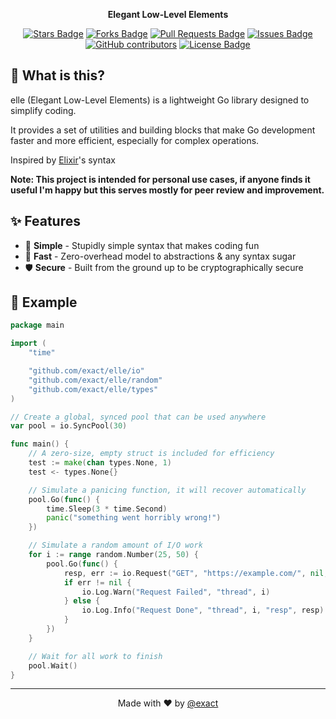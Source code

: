 <div align="center">  
  <p>
    <strong>Elegant Low-Level Elements</strong>
  </p>
  
  <p>
    <a href="https://github.com/exact/elle/stargazers"><img src="https://img.shields.io/github/stars/exact/elle" alt="Stars Badge"/></a>
    <a href="https://github.com/exact/elle/network/members"><img src="https://img.shields.io/github/forks/exact/elle" alt="Forks Badge"/></a>
    <a href="https://github.com/exact/elle/pulls"><img src="https://img.shields.io/github/issues-pr/exact/elle" alt="Pull Requests Badge"/></a>
    <a href="https://github.com/exact/elle/issues"><img src="https://img.shields.io/github/issues/exact/elle" alt="Issues Badge"/></a>
    <a href="https://github.com/exact/elle/graphs/contributors"><img alt="GitHub contributors" src="https://img.shields.io/github/contributors/exact/elle?color=2b9348"></a>
    <a href="https://github.com/exact/elle/blob/main/LICENSE"><img src="https://img.shields.io/github/license/exact/elle?color=2b9348" alt="License Badge"/></a>
  </p>
</div>

## 🧐 What is this?

elle (Elegant Low-Level Elements) is a lightweight Go library designed to simplify coding.

It provides a set of utilities and building blocks that make Go development faster and more efficient, especially for complex operations.

Inspired by [Elixir](https://github.com/elixir-lang/elixir)'s syntax

**Note: This project is intended for personal use cases, if anyone finds it useful I'm happy but this serves mostly for peer review and improvement.**

## ✨ Features

- 🧼 **Simple** - Stupidly simple syntax that makes coding fun
- 🚀 **Fast** - Zero-overhead model to abstractions & any syntax sugar
- 🛡️ **Secure** - Built from the ground up to be cryptographically secure

## 📝 Example

```go
package main

import (
	"time"

	"github.com/exact/elle/io"
	"github.com/exact/elle/random"
	"github.com/exact/elle/types"
)

// Create a global, synced pool that can be used anywhere
var pool = io.SyncPool(30)

func main() {
	// A zero-size, empty struct is included for efficiency
	test := make(chan types.None, 1)
	test <- types.None{}

	// Simulate a panicing function, it will recover automatically
	pool.Go(func() {
		time.Sleep(3 * time.Second)
		panic("something went horribly wrong!")
	})

	// Simulate a random amount of I/O work
	for i := range random.Number(25, 50) {
		pool.Go(func() {
			resp, err := io.Request("GET", "https://example.com/", nil, nil, true)
			if err != nil {
				io.Log.Warn("Request Failed", "thread", i)
			} else {
				io.Log.Info("Request Done", "thread", i, "resp", resp)
			}
		})
	}

	// Wait for all work to finish
	pool.Wait()
}
```

---

<div align="center">
  Made with ❤️ by <a href="https://github.com/exact">@exact</a>
</div>

